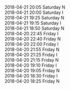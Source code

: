 2018-04-21 20:05 Saturday  N  
2018-04-21 20:00 Saturday  I  
2018-04-21 19:25 Saturday  N  
2018-04-21 19:15 Saturday  I  
2018-04-21 18:50 Saturday  N  
2018-04-20 22:45 Friday  I  
2018-04-20 22:40 Friday  N  
2018-04-20 22:00 Friday  I  
2018-04-20 21:55 Friday  N  
2018-04-20 21:25 Friday  I  
2018-04-20 21:15 Friday  N  
2018-04-20 19:10 Friday  I  
2018-04-20 19:05 Friday  N  
2018-04-20 18:30 Friday  I  
2018-04-20 18:25 Friday  N  
